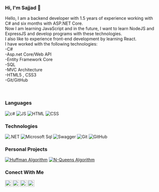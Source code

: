 <!--
**sajadghorbani80/sajadghorbani80** is a ✨ _special_ ✨ repository because its `README.md` (this file) appears on your GitHub profile.

Here are some ideas to get you started:

- 🔭 I’m currently working on ...
- 🌱 I’m currently learning ...
- 👯 I’m looking to collaborate on ...
- 🤔 I’m looking for help with ...
- 💬 Ask me about ...
- 📫 How to reach me: ...
- 😄 Pronouns: ...
- ⚡ Fun fact: ...
-->
### Hi, I'm Sajjad 👋
Hello, I am a backend developer with 1.5 years of experience working with C# and six months with ASP.NET Core.<br/>
Now I am learning JavaScript and in the future, I want to learn NodeJS and ExpressJS and develop programs with these technologies.<br/>
I also like to experience front-end development by learning React.<br/>
I have worked with the following technologies:<br/>
-C#<br/>
-Asp.net Core/Web API<br/>
-Entity Framework Core<br/>
-SQL<br/>
-MVC Architecture<br/>
-HTML5 , CSS3<br/>
-Git/GitHub<br/>
<br/><br/>

<h3>Languages</h3>

![c#](https://img.shields.io/badge/C%23-239120?style=flat&color=black&logo=c-sharp&logoColor=a076da)    ![JS](https://img.shields.io/badge/JavaScript-000000?style=flat&logo=javascript&logoColor=F7DF1E)    ![HTML](https://img.shields.io/badge/HTML5-E34F26?style=flat&&color=black&logo=html5&logoColor=orange)    ![CSS](https://img.shields.io/badge/CSS3-1572B6?style=flat&color=black&logo=css3&logoColor=2862e8)

<h3>Technologies</h3>

![.NET](https://img.shields.io/badge/.NET-512BD4?style=falat&color=black&logo=dotnet&logoColor=684098)    ![Microsoft Sql](https://img.shields.io/badge/Microsoft_SQL_Server-CC2927?style=flat&&color=black&logo=microsoft-sql-server&logoColor=red)    ![Swagger](https://img.shields.io/badge/Swagger-85EA2D?style=flat&color=black&logo=Swagger&logoColor=green) ![Git](https://img.shields.io/badge/-Git-000000?style=flat&logo=git&logoColor=F05032)
![GitHub](https://img.shields.io/badge/-GitHub-000000?style=flat&logo=github&logoColor=FFFFFF)


<h3>Personal Projects</h3>

[![Huffman Algorithm](https://img.shields.io/badge/-%F0%9F%94%90&nbsp;&nbsp;Huffman&nbsp;Algorithm-000000?style=flat)](https://github.com/sajjadghorbani80/Huffman-Algorithm)   [![N-Queens Algorithm](https://img.shields.io/badge/-%F0%9F%91%91&nbsp;&nbsp;N&nbsp;Queens&nbsp;Algorithm-000000?style=flat)](https://github.com/sajjadghorbani80/N-Queens-Algorithm)

<h3>Conect With Me</h3>

</a>
<a href="https://www.linkedin.com/in/sajjadghorbani/" target="blank">
  <img align="left" alt="Sajjad's LinkedIN" width="22px" src="https://raw.githubusercontent.com/peterthehan/peterthehan/master/assets/linkedin.svg" />
</a>
<a href="mailto:sajjadr2001@gmail.com" target="blank">
  <img align="left" alt="Send Mail to me" width="22px" src="https://cdn-icons-png.flaticon.com/512/281/281769.png" />
</a>
<a href="https://stackoverflow.com/users/16672601/sajjad-ghorbani" target="blank">
  <img align="left" alt="My StackOwerFlow" width="22px" src="https://upload.wikimedia.org/wikipedia/commons/thumb/e/ef/Stack_Overflow_icon.svg/768px-Stack_Overflow_icon.svg.png" />
</a>
<a href="https://leetcode.com/sajjadghorbani/" target="blank">
  <img align="left" alt="My LeetCode" width="22px" src="https://upload.wikimedia.org/wikipedia/commons/1/19/LeetCode_logo_black.png?20191202080835" />
</a>

